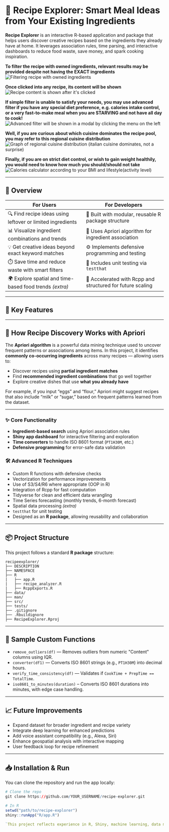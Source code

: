 # 🥘 Recipe Explorer: Smart Meal Ideas from Your Existing Ingredients

**Recipe Explorer** is an interactive R-based application and package that helps users discover creative recipes based on the ingredients they already have at home. It leverages association rules, time parsing, and interactive dashboards to reduce food waste, save money, and spark cooking inspiration.

**To filter the recipe with owned ingredients, relevant results may be provided despite not having the EXACT ingredients**
![Filtering recipe with owned ingredients](images/recipe_filter.png)

**Once clicked into any recipe, its content will be shown**
![Recipe content is shown after it's clicked](images/recipe_content.png)

**If simple filter is unable to satisfy your needs, you may use advanced filter if you have any special diet preference, e.g. calories intake control, or a very fast-to-make meal when you are STARVING and not have all day to cook!**
![Advanced filter will be shown in a modal by clicking the menu on the left](images/advanced_filter.png)

**Well, if you are curious about which cuisine dominates the recipe pool, you may refer to this regional cuisine distribution**
![Graph of regional cuisine distribution (italian cuisine dominates, not a surprise)](images/regional_distribution.png)

**Finally, if you are on strict diet control, or wish to gain weight healthily, you would need to know how much you should/should not take**
![Calories calculator according to your BMI and lifestyle(activity level)](images/calories_calc.png)

---

## 🚀 Overview

| For Users | For Developers |
|-----------|----------------|
| 🔍 Find recipe ideas using leftover or limited ingredients | 🔗 Built with modular, reusable R package structure |
| 📊 Visualize ingredient combinations and trends | 🧠 Uses Apriori algorithm for ingredient association |
| 💡 Get creative ideas beyond exact keyword matches | ⚙️ Implements defensive programming and testing |
| ⏱️ Save time and reduce waste with smart filters | 🧪 Includes unit testing via `testthat` |
| 🌍 Explore spatial and time-based food trends *(extra)* | 🚀 Accelerated with Rcpp and structured for future scaling |

---

## 🧩 Key Features

---

## 🧠 How Recipe Discovery Works with Apriori

The **Apriori algorithm** is a powerful data mining technique used to uncover frequent patterns or associations among items. In this project, it identifies **commonly co-occurring ingredients** across many recipes — allowing users to:

- Discover recipes using **partial ingredient matches**
- Find **recommended ingredient combinations** that go well together
- Explore creative dishes that use **what you already have**

For example, if you input “eggs” and “flour,” Apriori might suggest recipes that also include “milk” or “sugar,” based on frequent patterns learned from the dataset.

---

### ✨ Core Functionality
- **Ingredient-based search** using Apriori association rules
- **Shiny app dashboard** for interactive filtering and exploration
- **Time converters** to handle ISO 8601 format (`PT1H30M`, etc.)
- **Defensive programming** for error-safe data validation

### 🛠️ Advanced R Techniques
- Custom R functions with defensive checks
- Vectorization for performance improvements
- Use of S3/S4/R6 where appropriate (OOP in R)
- Integration of Rcpp for fast computation
- Tidyverse for clean and efficient data wrangling
- Time Series forecasting (monthly trends, 6-month forecast)
- Spatial data processing *(extra)*
- `testthat` for unit testing
- Designed as an **R package**, allowing reusability and collaboration

---

## 📦 Project Structure

This project follows a standard **R package** structure:

```
recipeexplorer/
├── DESCRIPTION
├── NAMESPACE
├── R
|   ├── app.R
|   ├── recipe_analyzer.R
|   ├── RcppExports.R
├── data/
├── man/
├── src/
├── tests/
├── .gitignore
├── .Rbuildignore
├── RecipeExplorer.Rproj
```
---

## 🧪 Sample Custom Functions

- `remove_outliers(df)` — Removes outliers from numeric "Content" columns using IQR.
- `converter(df1)` — Converts ISO 8601 strings (e.g., `PT1H30M`) into decimal hours.
- `verify_time_consistency(df)` — Validates if `CookTime + PrepTime == TotalTime`.
- `iso8601_to_minutes(duration)` – Converts ISO 8601 durations into minutes, with edge case handling.
---

## 📈 Future Improvements

- Expand dataset for broader ingredient and recipe variety
- Integrate deep learning for enhanced predictions
- Add voice assistant compatibility (e.g., Alexa, Siri)
- Enhance geospatial analysis with interactive mapping
- User feedback loop for recipe refinement

---

## 📥 Installation & Run

You can clone the repository and run the app locally:

```r
# Clone the repo
git clone https://github.com/YOUR_USERNAME/recipe-explorer.git

# In R
setwd("path/to/recipe-explorer")
shiny::runApp("R/app.R")

`This project reflects experience in R, Shiny, machine learning, data mining, and end-to-end app development.`

